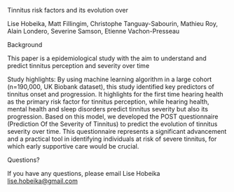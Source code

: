 Tinnitus risk factors and its evolution over 

Lise Hobeika, Matt Fillingim, Christophe Tanguay-Sabourin, Mathieu Roy, Alain Londero, Severine Samson, Etienne Vachon-Presseau

Background

This paper is a epidemiological study with the aim to understand and predict tinnitus perception and severity over time

Study highlights:
By using machine learning algorithm in a large cohort (n=190,000, UK Biobank dataset), this study identified key predictors of tinnitus onset and progression. It highlights for the first time hearing health as the primary risk factor for tinnitus perception, 
while hearing health, mental health and sleep disorders predict tinnitus severity but also its progression. Based on this model, we developed the POST questionnaire (Prediction Of the Severity of Tinnitus) to predict the evolution of tinnitus severity over time. 
This questionnaire represents a significant advancement and a practical tool in identifying individuals at risk of severe tinnitus, for which early supportive care would be crucial.

Questions?

If you have any questions, please email Lise Hobeika lise.hobeika@gmail.com
